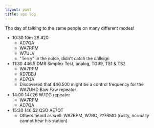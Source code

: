 ```yaml
---
layout: post
title: ops log
---
```


The day of talking to the same people on many different modes!

* 10:30 10m 28.420
  * AD7QA
  * WA7RPM
  * W7ULV
  * "Terry" in the noise, didn't catch the callsign
* 11:30 446.5 DMR Simplex Test, analog, TG99, TS1 & TS2
  * WA7RPM
  * KD7BBJ
  * AD7QA
  * Discovered that 446.500 might be a control frequency for the WA7UHD Baw Faw repeater
* 14:00 147.26 W7DG repeater
  * WA7RPM
  * AD7QA
* 15:30 146.52 QSO AE7QT
  * Others heard as well: WA7RPM, W7RC, ??7RMO (rusty, normally cannot hear his station)
